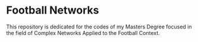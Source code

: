 # Football Networks
This repository is dedicated for the codes of my Masters Degree focused in the field of Complex Networks Applied to the Football Context. 
